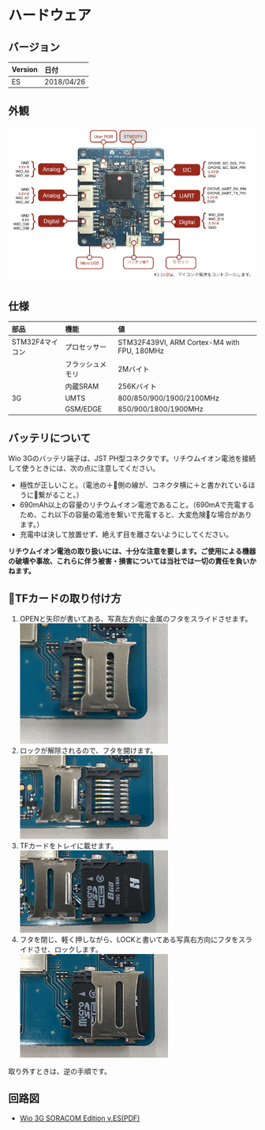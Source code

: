 # ハードウェア


## バージョン

|Version|日付|
|:--|:--|
|ES|2018/04/26|

## 外観

![9](img/9.png)

## 仕様

|部品|機能|値|
|:--|:--|:--|
|STM32F4マイコン|プロセッサー|STM32F439VI, ARM Cortex-M4 with FPU, 180MHz|
||フラッシュメモリ|2Mバイト|
||内蔵SRAM|256Kバイト|
|3G|UMTS|800/850/900/1900/2100MHz|
||GSM/EDGE|850/900/1800/1900MHz|

## バッテリについて
Wio 3Gのバッテリ端子は、JST PH型コネクタです。リチウムイオン電池を接続して使うときには、次の点に注意してください。
* 極性が正しいこと。（電池の＋側の線が、コネクタ横に＋と書かれているほうに繋がること。）
* 690mAh以上の容量のリチウムイオン電池であること。（690mAで充電するため、これ以下の容量の電池を繋いで充電すると、大変危険な場合があります。）
* 充電中は決して放置せず、絶えず目を離さないようにしてください。

**リチウムイオン電池の取り扱いには、十分な注意を要します。ご使用による機器の破壊や事故、これらに伴う被害・損害については当社では一切の責任を負いかねます。**

## TFカードの取り付け方
1. OPENと矢印が書いてある、写真左方向に金属のフタをスライドさせます。  
![TF-1](img/IMG_4520.jpg)
1. ロックが解除されるので、フタを開けます。  
![TF-2](img/IMG_4521.jpg)
1. TFカードをトレイに載せます。  
![TF-3](img/IMG_4522.jpg)
1. フタを閉じ、軽く押しながら、LOCKと書いてある写真右方向にフタをスライドさせ、ロックします。  
![TF-4](img/IMG_4523.jpg)

取り外すときは、逆の手順です。

## 回路図

* [Wio 3G SORACOM Edition v.ES(PDF)](files/Wio_3G_vES.pdf)
